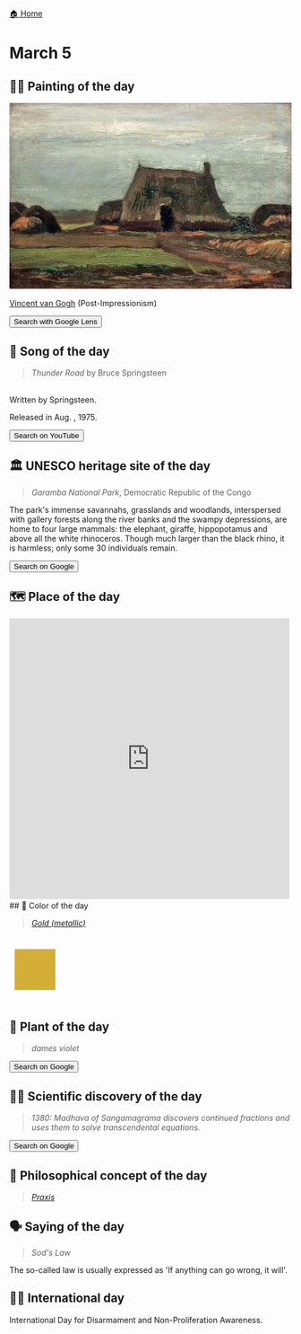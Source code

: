 
[🏠 Home](../../index.md)

# March 5

## 🧑‍🎨 Painting of the day

<img width="600" src="../img/Vincent_van_Gogh_2.jpg">

[Vincent van Gogh](http://en.wikipedia.org/wiki/Vincent_van_Gogh) (Post-Impressionism)

<button class="btn btn-success"
onclick=" window.open('https://lens.google.com/uploadbyurl?url=https://iretes.github.io/one-a-day/data/img/Vincent_van_Gogh_2.jpg','_blank')">
Search with Google Lens
</button>

## 🎼 Song of the day

> *Thunder Road*
by Bruce Springsteen

<br />Written by Springsteen.

Released in Aug. , 1975.

<button class="btn btn-success"
onclick=" window.open('http://www.youtube.com/search?q=Thunder Road by Bruce Springsteen','_blank')">
Search on YouTube
</button>

## 🏛️ UNESCO heritage site of the day

> *Garamba National Park*, Democratic Republic of the Congo

<p>The park's immense savannahs, grasslands and woodlands, interspersed with gallery forests along the river banks and the swampy depressions, are home to four large mammals: the elephant, giraffe, hippopotamus and above all the white rhinoceros. Though much larger than the black rhino, it is harmless; only some 30 individuals remain.</p>

<button class="btn btn-success"
onclick=" window.open('http://www.google.com/search?q=Garamba National Park','_blank')">
Search on Google
</button>

## 🗺️ Place of the day

<iframe
src="https://www.mapcrunch.com"
name="mapcrunch"
width="500"
height="500"
allowTransparency="true"
scrolling="no"
frameborder="0"
>
</iframe>
## 🎨 Color of the day

> *[Gold (metallic)](https://en.wikipedia.org/wiki/Gold_(color)#Gold_(metallic_gold))*

<div style="color:#D4AF37; font-size: 100px;">&#9632;</div>

## 🌿 Plant of the day

> *dames violet*

<button class="btn btn-success"
onclick=" window.open('http://www.google.com/search?q=dames violet','_blank')">
Search on Google
</button>

## 🧑‍🔬 Scientific discovery of the day

> *1380: Madhava of Sangamagrama discovers continued fractions and uses them to solve transcendental equations.*

<button class="btn btn-success"
onclick=" window.open('http://www.google.com/search?q=1380: Madhava of Sangamagrama discovers continued fractions and uses them to solve transcendental equations.','_blank')">
Search on Google
</button>

## 💭 Philosophical concept of the day

> *[Praxis](https://en.wikipedia.org/wiki/Praxis_(process))*

## 🗣️ Saying of the day

> *Sod's Law*

The so-called law is usually expressed as 'If anything can go wrong, it will'.

## 🏳️‍🌈 International day

International Day for Disarmament and Non-Proliferation Awareness.
